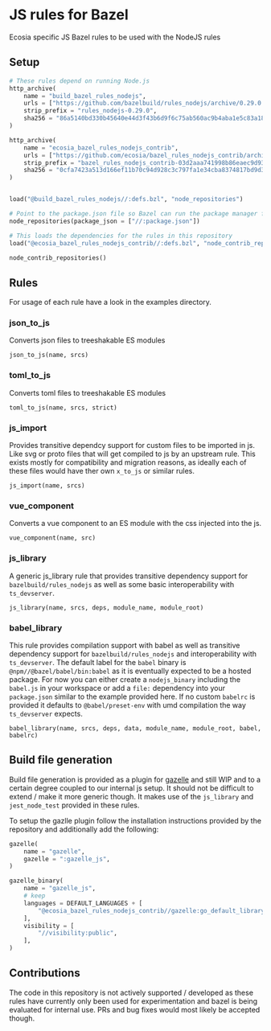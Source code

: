 # JS rules for Bazel
Ecosia specific JS Bazel rules to be used with the NodeJS rules

## Setup

```py
# These rules depend on running Node.js
http_archive(
    name = "build_bazel_rules_nodejs",
    urls = ["https://github.com/bazelbuild/rules_nodejs/archive/0.29.0.tar.gz"],
    strip_prefix = "rules_nodejs-0.29.0",
    sha256 = "86a5140bd330b45640e44d3f43b6d9f6c75ab560ac9b4aba1e5c83a18e3ee6b1",
)

http_archive(
    name = "ecosia_bazel_rules_nodejs_contrib",
    urls = ["https://github.com/ecosia/bazel_rules_nodejs_contrib/archive/03d2aaa741998b86eaec9d9339e9e70f6b2814c8.tar.gz"],
    strip_prefix = "bazel_rules_nodejs_contrib-03d2aaa741998b86eaec9d9339e9e70f6b2814c8",
    sha256 = "0cfa7423a513d166ef11b70c94d928c3c797fa1e34cba8374817bd9d3781e66d",
)


load("@build_bazel_rules_nodejs//:defs.bzl", "node_repositories")

# Point to the package.json file so Bazel can run the package manager for you.
node_repositories(package_json = ["//:package.json"])

# This loads the dependencies for the rules in this repository
load("@ecosia_bazel_rules_nodejs_contrib//:defs.bzl", "node_contrib_repositories")

node_contrib_repositories()
```

## Rules

For usage of each rule have a look in the examples directory.

### json_to_js

Converts json files to treeshakable ES modules

`json_to_js(name, srcs)`

### toml_to_js

Converts toml files to treeshakable ES modules

`toml_to_js(name, srcs, strict)`

### js_import

Provides transitive dependcy support for custom files to be imported in js. Like svg or proto files that will get compiled to js by an upstream rule. This exists mostly for compatibility and migration reasons, as ideally each of these files would have ther own `x_to_js` or similar rules.

`js_import(name, srcs)`

### vue_component

Converts a vue component to an ES module with the css injected into the js.

`vue_component(name, src)`

### js_library

A generic js_library rule that provides transitive dependency support for `bazelbuild/rules_nodejs` as well as some basic interoperability with `ts_devserver`.

`js_library(name, srcs, deps, module_name, module_root)`

### babel_library

This rule provides compilation support with babel as well as transitive dependency support for `bazelbuild/rules_nodejs` and interoperability with `ts_devserver`.  The default label for the `babel` binary is `@npm//@bazel/babel/bin:babel` as it is eventually expected to be a hosted package. For now you can either create a `nodejs_binary` including the `babel.js` in your workspace or add a `file:` dependency into your `package.json` similar to the example provided here. If no custom `babelrc` is provided it defaults to `@babel/preset-env` with umd compilation the way `ts_devserver` expects.

`babel_library(name, srcs, deps, data, module_name, module_root, babel, babelrc)`

## Build file generation

Build file generation is provided as a plugin for [gazelle](https://github.com/bazelbuild/bazel-gazelle) and still WIP and to a certain degree coupled to our internal js setup. It should not be difficult to extend / make it more generic though. It makes use of the `js_library` and `jest_node_test` provided in these rules.

To setup the gazlle plugin follow the installation instructions provided by the repository and additionally add the following:

```py
gazelle(
    name = "gazelle",
    gazelle = ":gazelle_js",
)

gazelle_binary(
    name = "gazelle_js",
    # keep
    languages = DEFAULT_LANGUAGES + [
        "@ecosia_bazel_rules_nodejs_contrib//gazelle:go_default_library",
    ],
    visibility = [
        "//visibility:public",
    ],
)
```

## Contributions

The code in this repository is not actively supported / developed as these rules have currently only been used for experimentation and bazel is being evaluated for internal use. PRs and bug fixes would most likely be accepted though.
